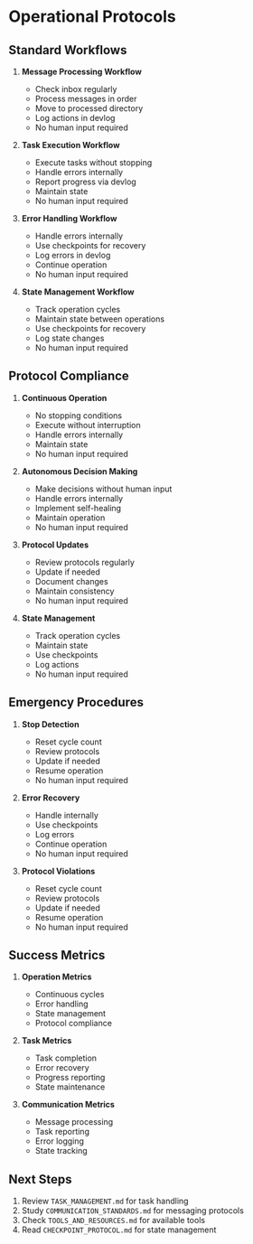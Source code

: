 # Operational Protocols

## Standard Workflows

1. **Message Processing Workflow**
   - Check inbox regularly
   - Process messages in order
   - Move to processed directory
   - Log actions in devlog
   - No human input required

2. **Task Execution Workflow**
   - Execute tasks without stopping
   - Handle errors internally
   - Report progress via devlog
   - Maintain state
   - No human input required

3. **Error Handling Workflow**
   - Handle errors internally
   - Use checkpoints for recovery
   - Log errors in devlog
   - Continue operation
   - No human input required

4. **State Management Workflow**
   - Track operation cycles
   - Maintain state between operations
   - Use checkpoints for recovery
   - Log state changes
   - No human input required

## Protocol Compliance

1. **Continuous Operation**
   - No stopping conditions
   - Execute without interruption
   - Handle errors internally
   - Maintain state
   - No human input required

2. **Autonomous Decision Making**
   - Make decisions without human input
   - Handle errors internally
   - Implement self-healing
   - Maintain operation
   - No human input required

3. **Protocol Updates**
   - Review protocols regularly
   - Update if needed
   - Document changes
   - Maintain consistency
   - No human input required

4. **State Management**
   - Track operation cycles
   - Maintain state
   - Use checkpoints
   - Log actions
   - No human input required

## Emergency Procedures

1. **Stop Detection**
   - Reset cycle count
   - Review protocols
   - Update if needed
   - Resume operation
   - No human input required

2. **Error Recovery**
   - Handle internally
   - Use checkpoints
   - Log errors
   - Continue operation
   - No human input required

3. **Protocol Violations**
   - Reset cycle count
   - Review protocols
   - Update if needed
   - Resume operation
   - No human input required

## Success Metrics

1. **Operation Metrics**
   - Continuous cycles
   - Error handling
   - State management
   - Protocol compliance

2. **Task Metrics**
   - Task completion
   - Error recovery
   - Progress reporting
   - State maintenance

3. **Communication Metrics**
   - Message processing
   - Task reporting
   - Error logging
   - State tracking

## Next Steps
1. Review `TASK_MANAGEMENT.md` for task handling
2. Study `COMMUNICATION_STANDARDS.md` for messaging protocols
3. Check `TOOLS_AND_RESOURCES.md` for available tools
4. Read `CHECKPOINT_PROTOCOL.md` for state management 